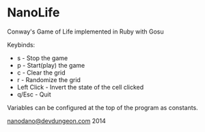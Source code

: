 NanoLife
========

Conway's Game of Life implemented in Ruby with Gosu

Keybinds:
- s - Stop the game
- p - Start(play) the game
- c - Clear the grid
- r - Randomize the grid
- Left Click - Invert the state of the cell clicked
- q/Esc - Quit

Variables can be configured at the top of the program as constants.

nanodano@devdungeon.com 2014
